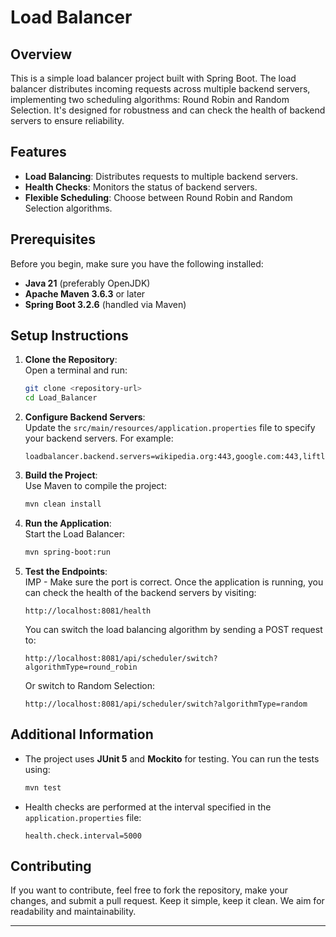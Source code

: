 # Load Balancer

## Overview

This is a simple load balancer project built with Spring Boot. The load balancer distributes incoming requests across multiple backend servers, implementing two scheduling algorithms: Round Robin and Random Selection. It's designed for robustness and can check the health of backend servers to ensure reliability.

## Features

- **Load Balancing**: Distributes requests to multiple backend servers.
- **Health Checks**: Monitors the status of backend servers.
- **Flexible Scheduling**: Choose between Round Robin and Random Selection algorithms.

## Prerequisites

Before you begin, make sure you have the following installed:

- **Java 21** (preferably OpenJDK)
- **Apache Maven 3.6.3** or later
- **Spring Boot 3.2.6** (handled via Maven)

## Setup Instructions

1. **Clone the Repository**:  
   Open a terminal and run:
   ```bash
   git clone <repository-url>
   cd Load_Balancer
   ```

2. **Configure Backend Servers**:  
   Update the `src/main/resources/application.properties` file to specify your backend servers. For example:
   ```properties
   loadbalancer.backend.servers=wikipedia.org:443,google.com:443,liftlab.com:443
   ```

3. **Build the Project**:  
   Use Maven to compile the project:
   ```bash
   mvn clean install
   ```

4. **Run the Application**:  
   Start the Load Balancer:
   ```bash
   mvn spring-boot:run
   ```

5. **Test the Endpoints**:  
   IMP - Make sure the port is correct.
   Once the application is running, you can check the health of the backend servers by visiting:
   ```
   http://localhost:8081/health
   ```

   You can switch the load balancing algorithm by sending a POST request to:
   ```
   http://localhost:8081/api/scheduler/switch?algorithmType=round_robin
   ```

   Or switch to Random Selection:
   ```
   http://localhost:8081/api/scheduler/switch?algorithmType=random
   ```

## Additional Information

- The project uses **JUnit 5** and **Mockito** for testing. You can run the tests using:
  ```bash
  mvn test
  ```

- Health checks are performed at the interval specified in the `application.properties` file:
  ```properties
  health.check.interval=5000
  ```

## Contributing

If you want to contribute, feel free to fork the repository, make your changes, and submit a pull request. Keep it simple, keep it clean. We aim for readability and maintainability.

---